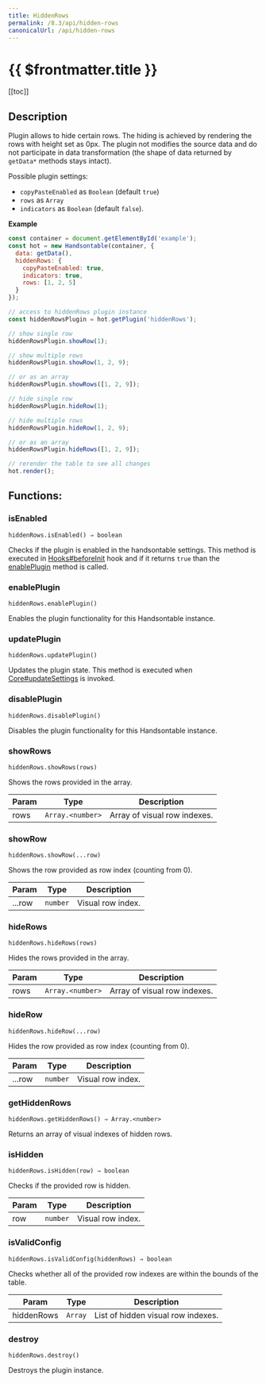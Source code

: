 ```yaml
---
title: HiddenRows
permalink: /8.3/api/hidden-rows
canonicalUrl: /api/hidden-rows
---
```


# {{ $frontmatter.title }}

[[toc]]

## Description


Plugin allows to hide certain rows. The hiding is achieved by rendering the rows with height set as 0px.
The plugin not modifies the source data and do not participate in data transformation (the shape of data returned
by `getData*` methods stays intact).

Possible plugin settings:
 * `copyPasteEnabled` as `Boolean` (default `true`)
 * `rows` as `Array`
 * `indicators` as `Boolean` (default `false`).


**Example**  
```js
const container = document.getElementById('example');
const hot = new Handsontable(container, {
  data: getData(),
  hiddenRows: {
    copyPasteEnabled: true,
    indicators: true,
    rows: [1, 2, 5]
  }
});

// access to hiddenRows plugin instance
const hiddenRowsPlugin = hot.getPlugin('hiddenRows');

// show single row
hiddenRowsPlugin.showRow(1);

// show multiple rows
hiddenRowsPlugin.showRow(1, 2, 9);

// or as an array
hiddenRowsPlugin.showRows([1, 2, 9]);

// hide single row
hiddenRowsPlugin.hideRow(1);

// hide multiple rows
hiddenRowsPlugin.hideRow(1, 2, 9);

// or as an array
hiddenRowsPlugin.hideRows([1, 2, 9]);

// rerender the table to see all changes
hot.render();
```
## Functions:

### isEnabled
`hiddenRows.isEnabled() ⇒ boolean`

Checks if the plugin is enabled in the handsontable settings. This method is executed in [Hooks#beforeInit](./Hooks/#beforeInit)
hook and if it returns `true` than the [enablePlugin](#HiddenRows+enablePlugin) method is called.



### enablePlugin
`hiddenRows.enablePlugin()`

Enables the plugin functionality for this Handsontable instance.



### updatePlugin
`hiddenRows.updatePlugin()`

Updates the plugin state. This method is executed when [Core#updateSettings](./Core/#updateSettings) is invoked.



### disablePlugin
`hiddenRows.disablePlugin()`

Disables the plugin functionality for this Handsontable instance.



### showRows
`hiddenRows.showRows(rows)`

Shows the rows provided in the array.


| Param | Type | Description |
| --- | --- | --- |
| rows | <code>Array.&lt;number&gt;</code> | Array of visual row indexes. |



### showRow
`hiddenRows.showRow(...row)`

Shows the row provided as row index (counting from 0).


| Param | Type | Description |
| --- | --- | --- |
| ...row | <code>number</code> | Visual row index. |



### hideRows
`hiddenRows.hideRows(rows)`

Hides the rows provided in the array.


| Param | Type | Description |
| --- | --- | --- |
| rows | <code>Array.&lt;number&gt;</code> | Array of visual row indexes. |



### hideRow
`hiddenRows.hideRow(...row)`

Hides the row provided as row index (counting from 0).


| Param | Type | Description |
| --- | --- | --- |
| ...row | <code>number</code> | Visual row index. |



### getHiddenRows
`hiddenRows.getHiddenRows() ⇒ Array.<number>`

Returns an array of visual indexes of hidden rows.



### isHidden
`hiddenRows.isHidden(row) ⇒ boolean`

Checks if the provided row is hidden.


| Param | Type | Description |
| --- | --- | --- |
| row | <code>number</code> | Visual row index. |



### isValidConfig
`hiddenRows.isValidConfig(hiddenRows) ⇒ boolean`

Checks whether all of the provided row indexes are within the bounds of the table.


| Param | Type | Description |
| --- | --- | --- |
| hiddenRows | <code>Array</code> | List of hidden visual row indexes. |



### destroy
`hiddenRows.destroy()`

Destroys the plugin instance.



